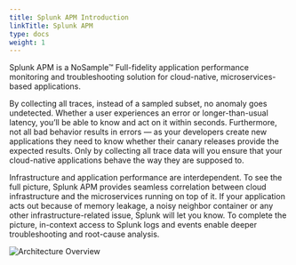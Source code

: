 ```yaml
---
title: Splunk APM Introduction
linkTitle: Splunk APM
type: docs
weight: 1
---
```


Splunk APM is a NoSample™ Full-fidelity application performance monitoring and troubleshooting solution for cloud-native, microservices-based applications.

By collecting all traces, instead of a sampled subset, no anomaly goes undetected. Whether a user experiences an error or longer-than-usual latency, you’ll be able to know and act on it within seconds. Furthermore, not all bad behavior results in errors — as your developers create new applications they need to know whether their canary releases provide the expected results. Only by collecting all trace data will you ensure that your cloud-native applications behave the way they are supposed to.

Infrastructure and application performance are interdependent. To see the full picture, Splunk APM provides seamless correlation between cloud infrastructure and the microservices running on top of it. If your application acts out because of memory leakage, a noisy neighbor container or any other infrastructure-related issue, Splunk will let you know. To complete the picture, in-context access to Splunk logs and events enable deeper troubleshooting and root-cause analysis.

![Architecture Overview](../images/apm/arch-overview.png)
